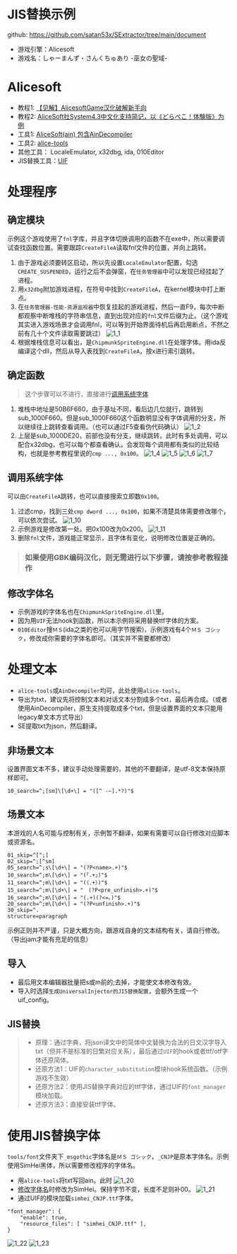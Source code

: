 # JIS替换示例 
github: https://github.com/satan53x/SExtractor/tree/main/document
* 游戏引擎：Alicesoft
* 游戏名：しゃーまんず・さんくちゅあり -巫女の聖域-

# Alicesoft
* 教程1: [【见解】AlicesoftGame汉化破解新手向](https://tieba.baidu.com/p/3220665569?pn=1)
* 教程2: [AliceSoft社System4.3中文化支持简记，以《どらぺこ！体験版》为例](https://ultrapre.github.io/clip/%E6%B1%89%E5%8C%96%E7%A0%B4%E8%A7%A3%E7%A0%94%E8%AE%A8%E5%AE%A4/2019-10-14-1570984627/index.html)
* 工具1: [AliceSoft(ain) 包含AinDecompiler](https://github.com/Inori/FuckGalEngine/tree/master/AliceSoft(ain))
* 工具2: [alice-tools](https://github.com/nunuhara/alice-tools)
* 其他工具： LocaleEmulator, x32dbg, ida, 010Editor
* JIS替换工具：[UIF](https://github.com/AtomCrafty/UniversalInjectorFramework)

# 处理程序
## 确定模块
示例这个游戏使用了`fnl`字库，并且字体切换调用的函数不在exe中，所以需要调试查找函数位置。需要跟踪`CreateFileA`读取fnl文件的位置，并向上跳转。
1. 由于游戏必须要转区启动，所以先设置`LocaleEmulator`配置，勾选`CREATE_SUSPENDED`，运行之后不会弹窗，在`任务管理器`中可以发现已经挂起了进程。
2. 用`x32dbg`附加游戏进程，在符号中找到`CreateFileA`，在kernel模块中打上断点。
3. 在`任务管理器-性能-资源监视器`中恢复挂起的游戏进程，然后一直F9，每次中断都观察中断堆栈的字符串信息，直到出现对应的`fnl`文件后缀为止。（这个游戏其实进入游戏场景才会调用fnl，可以等到开始界面待机后再启用断点，不然之前有几十个文件读取需要跳过）
![1_1](img/1_1.png)
4. 根据堆栈信息可以看出，是`ChipmunkSpriteEngine.dll`在处理字体。用ida反编译这个dll，然后从导入表找到`CreateFileA`，按x进行索引跳转。

## 确定函数
> 这个步骤可以不进行，直接进行[调用系统字体](#调用系统字体)
1. 堆栈中地址是50B6F660，由于基址不同，看后边几位就行，跳转到sub_1000F660。但是sub_1000F660这个函数明显没有字体调用的分支，所以继续往上跳转查看调用。（也可以通过F5查看伪代码确认）
![1_2](img/1_2.png)
2. 上层是sub_1000DE20，前部也没有分支，继续跳转。此时有多处调用，可以配合x32dbg，也可以每个都查看确认。会发现每个调用都有类似的比较结构，也就是参考教程里说的`cmp ..., 0x100`。
![1_4](img/1_4.png)
![1_5](img/1_5.png)
![1_6](img/1_6.png)
![1_7](img/1_7.png)

## 调用系统字体
可以由`CreateFileA`跳转，也可以直接搜索立即数`0x100`。
1. 过滤cmp，找到三处`cmp dword ..., 0x100`，如果不清楚具体需要修改哪个，可以依次尝试。
![1_10](img/1_10.png)
2. 示例游戏是修改第一处。把0x100改为0x200。
![1_11](img/1_11.png)
3. 删除`fnl`文件，游戏能正常显示，且字体有变化，说明修改位置是正确的。

> ### 如果使用GBK编码汉化，则无需进行以下步骤，请按参考教程操作

## 修改字体名
* 示例游戏的字体名也在`ChipmunkSpriteEngine.dll`里。
* 因为用`UIF`无法hook到函数，所以本示例将采用替换ttf字体的方案。
* `010Editor`搜`ＭＳ`(ida之类的也可以用字节搜索)，示例游戏有4个`ＭＳ ゴシック`，修改成你需要的字体名即可。（其实并不需要都修改）

# 处理文本
* `alice-tools`或`AinDecompiler`均可，此处使用`alice-tools`。
* 导出为txt，建议先将控制文本和对话文本分割成多个txt，最后再合成。（或者使用AinDecompiler，原生支持提取成多个txt，但是设置界面的文本只能用legacy单文本方式导出）
* SE提取txt为json，然后翻译。
## 非场景文本
设置界面文本不多，建议手动处理需要的，其他的不要翻译，是utf-8文本保持原样即可。
```
10_search=^;[sm]\[\d+\] = "([^ -~].*?)"$
```
## 场景文本
本游戏的人名可能与控制有关，示例暂不翻译，如果有需要可以自行修改对应脚本或资源名。
```
01_skip=^[^;]
02_skip=^;[^sm]
05_search=^;s\[\d+\] = "(?P<name>.+)"$
10_search=^;m\[\d+\] = "(「.+」)"$
11_search=^;m\[\d+\] = "(（.+）)"$
15_search=^;m\[\d+\] = "　(?P<pre_unfinish>.+)"$
16_search=^;m\[\d+\] = "(.+)(?<=。)"$
20_search=^;m\[\d+\] = "(?P<unfinish>.+)"$
30_skip=^.
structure=paragraph
```
示例正则并不严谨，只是大概方向，跟游戏自身的文本结构有关，请自行修改。（导出jam才能有充足的信息）
## 导入
* 最后用文本编辑器批量把s或m前的;去掉，才能使文本修改有效。
* 导入时选择`生成UniversalInjector的JIS替换配置`，会额外生成一个uif_config。

## JIS替换
> * 原理：通过字典，将json译文中的简体中文替换为合法的日文汉字导入txt（但并不是标准的日繁对应关系），最后通过`UIF`的hook或者ttf/otf字体还原简体。
> * 还原方法1：UIF的`character_substitution`模块hook系统函数。（示例游戏不生效）
> * 还原方法2：使用JIS替换字典对应的ttf字体，通过UIF的`font_manager`模块加载。
> * 还原方法3：直接安装ttf字体。

# 使用JIS替换字体
`tools/font`文件夹下`_msgothic`字体名是`ＭＳ ゴシック`，`_CNJP`是原本字体名。示例使用SimHei黑体，所以需要修改程序的字体名。
* 用`alice-tools`将txt写回ain。此时
![1_20](img/1_20.png)
* [修改字体名](#修改字体名)时修改为SimHei。保持字节不变，长度不足则补00。
![1_21](img/1_21.png)
* 通过UIF的模块加载`simhei_CNJP.ttf`字体。
```
"font_manager": {
    "enable": true,
    "resource_files": [ "simhei_CNJP.ttf" ],
}
```
![1_22](img/1_22.png)
![1_23](img/1_23.png)